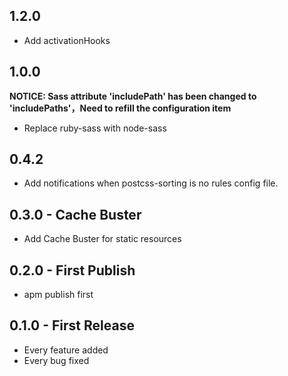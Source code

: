 ## 1.2.0

* Add activationHooks

## 1.0.0

**NOTICE: Sass attribute 'includePath' has been changed to 'includePaths'，Need to refill the configuration item**

* Replace ruby-sass with node-sass


## 0.4.2

* Add notifications when postcss-sorting is no rules config file.

## 0.3.0 - Cache Buster

* Add Cache Buster for static resources

## 0.2.0 - First Publish

* apm publish first

## 0.1.0 - First Release

* Every feature added
* Every bug fixed
